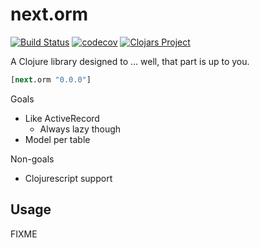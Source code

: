 # next.orm
[![Build Status](https://travis-ci.org/jimberlage/next.orm.svg?branch=master)](https://travis-ci.org/jimberlage/next.orm)
[![codecov](https://codecov.io/gh/jimberlage/next.orm/branch/master/graph/badge.svg)](https://codecov.io/gh/jimberlage/next.orm)
[![Clojars Project](https://img.shields.io/clojars/v/next.orm.svg)](https://clojars.org/next.orm)

A Clojure library designed to ... well, that part is up to you.

```clj
[next.orm "0.0.0"]
```

Goals

- Like ActiveRecord
  - Always lazy though
- Model per table

Non-goals

- Clojurescript support

## Usage

FIXME
